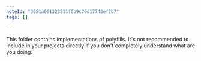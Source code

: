 ```yaml
---
noteId: "3651a061323511f0b9c70d17743ef7b7"
tags: []

---
```


This folder contains implementations of polyfills. It's not recommended to include in your projects directly if you don't completely understand what are you doing.
